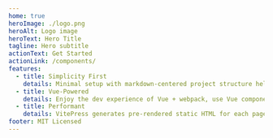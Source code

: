 ```yaml
---
home: true
heroImage: ./logo.png
heroAlt: Logo image
heroText: Hero Title
tagline: Hero subtitle
actionText: Get Started
actionLink: /components/
features:
  - title: Simplicity First
    details: Minimal setup with markdown-centered project structure helps you focus on writing.
  - title: Vue-Powered
    details: Enjoy the dev experience of Vue + webpack, use Vue components in markdown, and develop custom themes with Vue.
  - title: Performant
    details: VitePress generates pre-rendered static HTML for each page, and runs as an SPA once a page is loaded.
footer: MIT Licensed 
---
```

